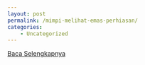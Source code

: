 ```yaml
---
layout: post
permalink: /mimpi-melihat-emas-perhiasan/
categories:
    - Uncategorized
---
```


[Baca Selengkapnya](/07)